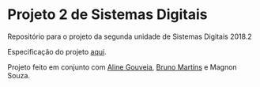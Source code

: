 # Projeto 2 de Sistemas Digitais
Repositório para o projeto da segunda unidade de Sistemas Digitais 2018.2 

Especificação do projeto [aqui](https://github.com/irixs/veritop/blob/master/Especificacao.pdf).

Projeto feito em conjunto com [Aline Gouveia](https://github.com/alinemtg), [Bruno Martins](https://github.com/ytuik) e Magnon Souza.
